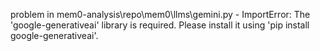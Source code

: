problem in mem0-analysis\repo\mem0\llms\gemini.py - ImportError: The 'google-generativeai' library is required. Please install it using 'pip install google-generativeai'.
